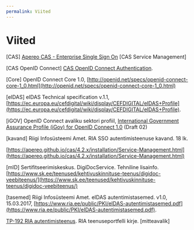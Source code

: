 ```yaml
---
permalink: Viited
---
```


# Viited

[CAS] [Apereo CAS - Enterprise Single Sign On](https://github.com/apereo/cas)
[CAS Service Management]

[CAS OpenID Connect] [CAS OpenID Connect Authentication](https://apereo.github.io/cas/5.1.x/installation/OIDC-Authentication.html).

[Core] OpenID Connect Core 1.0, 
[http://openid.net/specs/openid-connect-core-1_0.html](http://openid.net/specs/openid-connect-core-1_0.html)

[eIDAS] eIDAS Technical specification v.1.1, [https://ec.europa.eu/cefdigital/wiki/display/CEFDIGITAL/eIDAS+Profile](https://ec.europa.eu/cefdigital/wiki/display/CEFDIGITAL/eIDAS+Profile).

[iGOV] OpenID Connect avaliku sektori profiil, [International Government Assurance Profile (iGov) for OpenID Connect 1.0](http://openid.net/specs/openid-igov-openid-connect-1_0-02.html) (Draft 02)

[kavand] Riigi Infosüsteemi Amet. RIA SSO autentimisteenuse kavand. 18 lk.

[https://apereo.github.io/cas/4.2.x/installation/Service-Management.html](https://apereo.github.io/cas/4.2.x/installation/Service-Management.html)

[mID] Sertifitseerimiskeskus. DigiDocService. Tehniline lisainfo. [https://www.sk.ee/teenused/kehtivuskinnituse-teenus/digidoc-veebiteenus/](https://www.sk.ee/teenused/kehtivuskinnituse-teenus/digidoc-veebiteenus/) 

[tasemed] Riigi Infosüsteemi Amet. eIDAS autentimistasemed. v1.0, 15.03.2017, [https://www.ria.ee/public/PKI/eIDAS-autentimistasemed.pdf](https://www.ria.ee/public/PKI/eIDAS-autentimistasemed.pdf).

[TP-192 RIA autentimisteenus](https://jira.ria.ee/browse/TP-93). RIA teenuseportfelli kirje. [mitteavalik]
